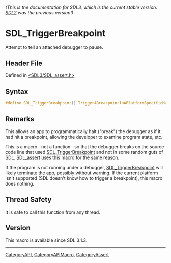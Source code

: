 ###### (This is the documentation for SDL3, which is the current stable version. [SDL2](https://wiki.libsdl.org/SDL2/) was the previous version!)
# SDL_TriggerBreakpoint

Attempt to tell an attached debugger to pause.

## Header File

Defined in [<SDL3/SDL_assert.h>](https://github.com/libsdl-org/SDL/blob/main/include/SDL3/SDL_assert.h)

## Syntax

```c
#define SDL_TriggerBreakpoint() TriggerABreakpointInAPlatformSpecificManner
```

## Remarks

This allows an app to programmatically halt ("break") the debugger as if it
had hit a breakpoint, allowing the developer to examine program state, etc.

This is a macro--not a function--so that the debugger breaks on the source
code line that used [SDL_TriggerBreakpoint](SDL_TriggerBreakpoint) and not
in some random guts of SDL. [SDL_assert](SDL_assert) uses this macro for
the same reason.

If the program is not running under a debugger,
[SDL_TriggerBreakpoint](SDL_TriggerBreakpoint) will likely terminate the
app, possibly without warning. If the current platform isn't supported (SDL
doesn't know how to trigger a breakpoint), this macro does nothing.

## Thread Safety

It is safe to call this function from any thread.

## Version

This macro is available since SDL 3.1.3.

----
[CategoryAPI](CategoryAPI), [CategoryAPIMacro](CategoryAPIMacro), [CategoryAssert](CategoryAssert)


